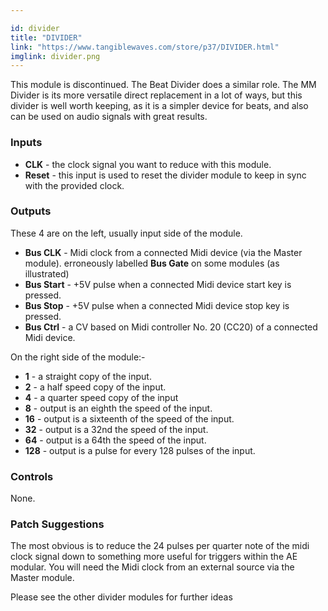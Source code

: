 ```yaml
---

id: divider
title: "DIVIDER"
link: "https://www.tangiblewaves.com/store/p37/DIVIDER.html"
imglink: divider.png
---
```





This module is discontinued. The Beat Divider does a similar role. The MM Divider is its more versatile direct replacement in a lot of ways, but this divider is well worth keeping, as it is a simpler device for beats, and also can be used on audio signals with great results.

### Inputs

*   **CLK** - the clock signal you want to reduce with this module.
*   **Reset** - this input is used to reset the divider module to keep in sync with the provided clock.

### Outputs

These 4 are on the left, usually input side of the module.

*   **Bus CLK** - Midi clock from a connected Midi device (via the Master module). erroneously labelled **Bus Gate** on some modules (as illustrated)
*   **Bus Start** - +5V pulse when a connected Midi device start key is pressed.
*   **Bus Stop** - +5V pulse when a connected Midi device stop key is pressed.
*   **Bus Ctrl** - a CV based on Midi controller No. 20 (CC20) of a connected Midi device.

On the right side of the module:-

*   **1** - a straight copy of the input.
*   **2** - a half speed copy of the input.
*   **4** - a quarter speed copy of the input
*   **8** - output is an eighth the speed of the input.
*   **16** - output is a sixteenth of the speed of the input.
*   **32** - output is a 32nd the speed of the input.
*   **64** - output is a 64th the speed of the input.
*   **128** - output is a pulse for every 128 pulses of the input.

### Controls

None.

### Patch Suggestions

The most obvious is to reduce the 24 pulses per quarter note of the midi clock signal down to something more useful for triggers within the AE modular. You will need the Midi clock from an external source via the Master module.

Please see the other divider modules for further ideas





